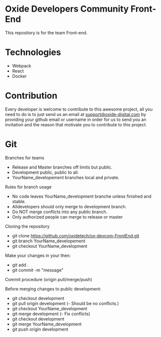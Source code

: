 # Oxide Developers Community Front-End

This repository is for the team Front-end.

# Technologies

- Webpack
- React
- Docker

# Contribution

Every developer is welcome to contribute to this awesome project, all you need to do is to just send us an email at support@oxide-digital.com by providing your github email or username in order for us to send you an invitation and the reason that motivate you to contribute to this project.

# Git

Branches for teams

- Release and Master branches off limits but public.
- Development public, public to all.
- YourName_developement branches local and private.

Rules for branch usage

- No code leaves YourName_development branche unless finished and stable.
- Alldevelopers should only merge to development branch.
- Do NOT merge conflicts into any public branch.
- Only authorized people can merge to release or master

Cloning the repository

- git clone https://github.com/oxidetech/ox-devcom-FrontEnd.git
- git branch YourName_developement
- git checkout YourName_development

Make your changes in your then:

- git add .
- git commit -m "message"

Commit procedure (origin pull/merge/push)

Before merging changes to public development:

- git checkout development
- git pull origin development (- Should be no conflicts.)
- git checkout YourName_development
- git merge development (- Fix conflicts)
- git checkout development
- git merge YourName_development
- git push origin development
